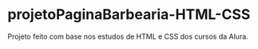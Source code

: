 # projetoPaginaBarbearia-HTML-CSS
 
 Projeto feito com base nos estudos de HTML e CSS dos cursos da Alura.
